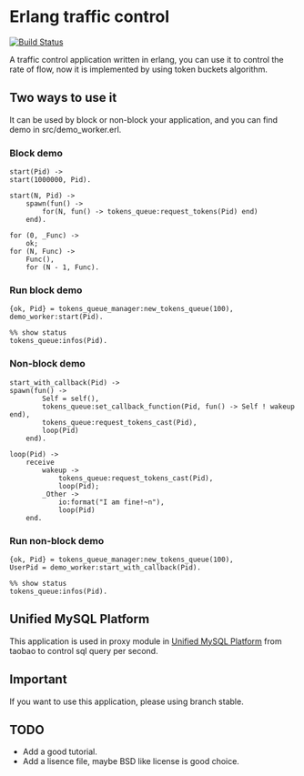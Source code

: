 Erlang traffic control
=============================

[![Build Status](https://secure.travis-ci.org/GaoYusong/erlang-traffic-control.png?branch=master)](https://travis-ci.org/GaoYusong/erlang-traffic-control)

A traffic control application written in erlang, you can use it to control the rate of flow, now it is implemented by using token buckets algorithm.

## Two ways to use it
It can be used by block or non-block your application, and you can find demo in src/demo_worker.erl.
### Block demo
    start(Pid) ->
    start(1000000, Pid).

    start(N, Pid) ->
        spawn(fun() ->
            for(N, fun() -> tokens_queue:request_tokens(Pid) end)
        end).

    for (0, _Func) ->
    	ok;
    for (N, Func) ->
    	Func(),
    	for (N - 1, Func).
        
### Run block demo
    {ok, Pid} = tokens_queue_manager:new_tokens_queue(100),
    demo_worker:start(Pid).
    
    %% show status
    tokens_queue:infos(Pid).

### Non-block demo
    start_with_callback(Pid) ->
    spawn(fun() ->
    		Self = self(),
    		tokens_queue:set_callback_function(Pid, fun() -> Self ! wakeup end),
    		tokens_queue:request_tokens_cast(Pid),
    		loop(Pid)
    	end).
    
    loop(Pid) ->
    	receive
    		wakeup ->
    			tokens_queue:request_tokens_cast(Pid),
    			loop(Pid);
    		_Other ->
    			io:format("I am fine!~n"),
    			loop(Pid)
    	end.
### Run non-block demo
    {ok, Pid} = tokens_queue_manager:new_tokens_queue(100),
    UserPid = demo_worker:start_with_callback(Pid).
    
    %% show status
    tokens_queue:infos(Pid).


## Unified MySQL Platform 

This application is used in proxy module in [Unified MySQL Platform](http://blog.yufeng.info/archives/2349) from taobao to control sql query per second.

## Important

If you want to use this application, please using branch stable.

## TODO

* Add a good tutorial.
* Add a lisence file, maybe BSD like license is good choice.

